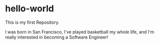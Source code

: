 # hello-world
This is my first Repository.
<br>

I was born in San Francisco, I've played basketball my whole life, and I'm really interested in becoming a Software Engineer!
</br>
